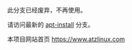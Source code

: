 此分支已经废弃，不再使用。

请访问最新的 <a href="https://gitee.com/atzlinux/debian-cn/tree/apt-install/">apt-install</a> 分支。

本项目网站首页
<https://www.atzlinux.com>
